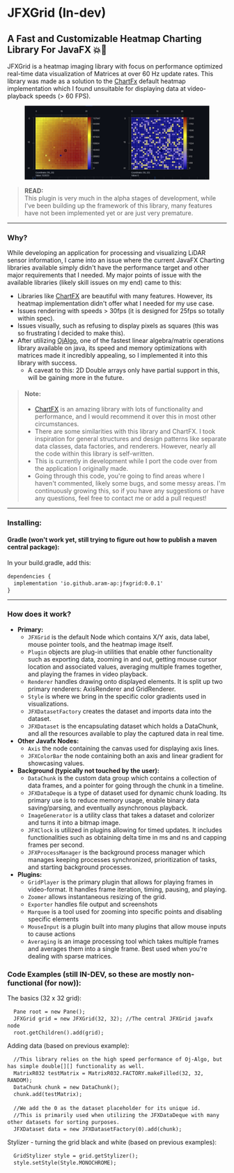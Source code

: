 # JFXGrid (In-dev)
## A Fast and Customizable Heatmap Charting Library For JavaFX 💥🚀
JFXGrid is a heatmap imaging library with focus on performance optimized real-time data visualization of Matrices at over 
60 Hz update rates. This library was made as a solution to the [ChartFx](https://github.com/fair-acc/chart-fx) default heatmap implementation which I found
unsuitable for displaying data at video-playback speeds (> 60 FPS). 

<figure>
  <img src="docs/photos/JFXGrid0-0-1.jpeg" alt="JFXGrid example" width=1200/>
</figure>


>**READ:** <br>
>This plugin is very much in the alpha stages of development, while I've been building up the framework of this library,
many features have not been implemented yet
or are just very premature.
---

### Why?
While developing an application for processing and visualizing LiDAR sensor information, I came into an issue where the current JavaFX Charting libraries available simply didn't have the performance target and other major requirements that I needed. My major points of issue with the available libraries (likely skill issues on my end) came to this:
- Libraries like [ChartFX](https://github.com/fair-acc/chart-fx) are beautiful with many features. However, its heatmap implementation didn't offer what I needed for my use case.
- Issues rendering with speeds > 30fps (it is designed for 25fps so totally within spec).
- Issues visually, such as refusing to display pixels as squares (this was so frustrating I decided to make this).
- After utilizing [OjAlgo](https://www.ojalgo.org), one of the fastest linear algebra/matrix operations library available on java, its speed and memory optimizations with matrices made it incredibly appealing, so I implemented it into this library with success.
  - A caveat to this: 2D Double arrays only have partial support in this, will be gaining more in the future.

>#### Note:
>- [ChartFX](https://github.com/fair-acc/chart-fx/) is an amazing library with lots of functionality and performance, and I would recommend it over this in most other circumstances.
>- There are some similarities with this library and ChartFX. I took inspiration for general structures and design patterns like separate data classes, data factories, and renderers. However, nearly all the code within this library is self-written.
>- This is currently in development while I port the code over from the application I originally made.
>- Going through this code, you're going to find areas where I haven't commented, likely some bugs, and some messy areas. I'm continuously growing this, so if you have any suggestions or have any questions, feel free to contact me or add a pull request!

---

### Installing: 
#### Gradle (won't work yet, still trying to figure out how to publish a maven central package):
In your build.gradle, add this:
```
dependencies {
  implementation 'io.github.aram-ap:jfxgrid:0.0.1'
}
```
--- 

### How does it work?
- **Primary:**
  - `JFXGrid` is the default Node which contains X/Y axis, data label, mouse pointer tools, and the heatmap image itself.
  - `Plugin` objects are plug-in utilities that enable other functionality such as exporting data, zooming in and out, getting mouse cursor location and associated values, averaging multiple frames together, and playing the frames in video playback.
  - `Renderer` handles drawing onto displayed elements. It is split up two primary renderers: AxisRenderer and GridRenderer.
  - `Style` is where we bring in the specific color gradients used in visualizations.
  - `JFXDatasetFactory` creates the dataset and imports data into the dataset.
  - `JFXDataset` is the encapsulating dataset which holds a DataChunk, and all the resources available to play the captured data in real time.
- **Other Javafx Nodes:**
  - `Axis` the node containing the canvas used for displaying axis lines.
  - `JFXColorBar` the node containing both an axis and linear gradient for showcasing values.
- **Background (typically not touched by the user):** 
  - `DataChunk` is the custom data group which contains a collection of data frames, and a pointer for going through the chunk in a timeline.
  - `JFXDataDeque` is a type of dataset used for dynamic chunk loading. Its primary use is to reduce memory usage, enable binary data saving/parsing, and eventually asynchronous playback.
  - `ImageGenerator` is a utility class that takes a dataset and colorizer and turns it into a bitmap image.
  - `JFXClock` is utilized in plugins allowing for timed updates. It includes functionalities such as obtaining delta time in ms and ns and capping frames per second.
  - `JFXProcessManager` is the background process manager which manages keeping processes synchronized, prioritization of tasks, and starting background processes.
- **Plugins:**
  - `GridPlayer` is the primary plugin that allows for playing frames in video-format. It handles frame iteration, timing, pausing, and playing.
  - `Zoomer` allows instantaneous resizing of the grid.
  - `Exporter` handles file output and screenshots
  - `Marquee` is a tool used for zooming into specific points and disabling specific elements
  - `MouseInput` is a plugin built into many plugins that allow mouse inputs to cause actions
  - `Averaging` is an image processing tool which takes multiple frames and averages them into a single frame. Best used when you're dealing with sparse matrices.

### Code Examples (still IN-DEV, so these are mostly non-functional (for now)):
The basics (32 x 32 grid): 
```
  Pane root = new Pane();
  JFXGrid grid = new JFXGrid(32, 32); //The central JFXGrid javafx node
  root.getChildren().add(grid);
```
Adding data (based on previous example):
```
  //This library relies on the high speed performance of Oj-Algo, but has simple double[][] functionality as well.
  MatrixR032 testMatrix = MatrixR032.FACTORY.makeFilled(32, 32, RANDOM);
  DataChunk chunk = new DataChunk();
  chunk.add(testMatrix);

  //We add the 0 as the dataset placeholder for its unique id.
  //This is primarily used when utilizing the JFXDataDeque with many other datasets for sorting purposes.
  JFXDataset data = new JFXDatasetFactory(0).add(chunk);
```

Stylizer - turning the grid black and white (based on previous examples):
```
  GridStylizer style = grid.getStylizer();
  style.setStyle(Style.MONOCHROME);
```
